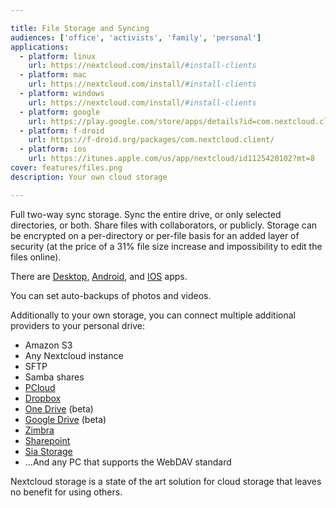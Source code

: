 ```yaml
---

title: File Storage and Syncing
audiences: ['office', 'activists', 'family', 'personal']
applications:
  - platform: linux
    url: https://nextcloud.com/install/#install-clients
  - platform: mac
    url: https://nextcloud.com/install/#install-clients
  - platform: windows
    url: https://nextcloud.com/install/#install-clients
  - platform: google
    url: https://play.google.com/store/apps/details?id=com.nextcloud.client  
  - platform: f-droid
    url: https://f-droid.org/packages/com.nextcloud.client/
  - platform: ios
    url: https://itunes.apple.com/us/app/nextcloud/id1125420102?mt=8
cover: features/files.png
description: Your own cloud storage

---
```


Full two-way sync storage. Sync the entire drive, or only selected directories, or both. Share files with collaborators, or publicly. Storage can be encrypted on a per-directory or per-file basis for an added layer of security (at the price of a 31% file size increase and impossibility to edit the files online).

There are [Desktop](https://nextcloud.com/install/#install-clients), [Android](https://play.google.com/store/apps/details?id=com.nextcloud.client&hl=en), and [IOS](https://apps.apple.com/us/app/nextcloud/id1125420102) apps.

You can set auto-backups of photos and videos.

Additionally to your own storage, you can connect multiple additional providers to your personal drive:

- Amazon S3
- Any Nextcloud instance
- SFTP
- Samba shares
- [PCloud](https://www.pcloud.com)
- [Dropbox](https://github.com/DJaeger/files_external_dropbox/)
- [One Drive](https://github.com/hevelius/files_external_onedrive) (beta)
- [Google Drive](https://github.com/NastuzziSamy/files_external_gdrive/) (beta)
- [Zimbra](https://github.com/ZeXtras/zimbra-drive)
- [Sharepoint](https://apps.nextcloud.com/apps/sharepoint)
- [Sia Storage](https://apps.nextcloud.com/apps/files_external_sia)
- ...And any PC that supports the WebDAV standard

Nextcloud storage is a state of the art solution for cloud storage that leaves no benefit for using others.